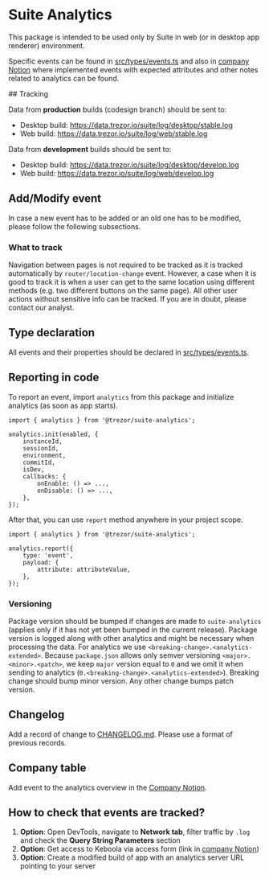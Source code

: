 # Suite Analytics

This package is intended to be used only by Suite in web (or in desktop app renderer) environment.

Specific events can be found in [src/types/events.ts](./src/types/events.ts) and also in [company Notion](https://www.notion.so/satoshilabs/Data-analytics-938aeb2e289f4ca18f31b1c02ab782cb) where implemented events with expected attributes and other notes related to analytics can be found.

## Tracking

Data from **production** builds (codesign branch) should be sent to:

-   Desktop build: https://data.trezor.io/suite/log/desktop/stable.log
-   Web build: https://data.trezor.io/suite/log/web/stable.log

Data from **development** builds should be sent to:

-   Desktop build: https://data.trezor.io/suite/log/desktop/develop.log
-   Web build: https://data.trezor.io/suite/log/web/develop.log

## Add/Modify event

In case a new event has to be added or an old one has to be modified, please follow the following subsections.

### What to track

Navigation between pages is not required to be tracked as it is tracked automatically by `router/location-change` event. However, a case when it is good to track it is when a user can get to the same location using different methods (e.g. two different buttons on the same page). All other user actions without sensitive info can be tracked. If you are in doubt, please contact our analyst.

## Type declaration

All events and their properties should be declared in [src/types/events.ts](./src/types/events.ts).

## Reporting in code

To report an event, import `analytics` from this package and initialize analytics (as soon as app starts).

```
import { analytics } from '@trezor/suite-analytics';

analytics.init(enabled, {
    instanceId,
    sessionId,
    environment,
    commitId,
    isDev,
    callbacks: {
        onEnable: () => ...,
        onDisable: () => ...,
    },
});
```

After that, you can use `report` method anywhere in your project scope.

```
import { analytics } from '@trezor/suite-analytics';

analytics.report({
    type: 'event',
    payload: {
        attribute: attributeValue,
    },
});
```

### Versioning

Package version should be bumped if changes are made to `suite-analytics` (applies only if it has not yet been bumped in the current release). Package version is logged along with other analytics and might be necessary when processing the data.
For analytics we use `<breaking-change>.<analytics-extended>`. Because `package.json` allows only semver versioning `<major>.<minor>.<patch>`, we keep `major` version equal to `0` and we omit it when sending to analytics (`0.<breaking-change>.<analytics-extended>`). Breaking change should bump minor version. Any other change bumps patch version.

## Changelog

Add a record of change to [CHANGELOG.md](./CHANGELOG.md). Please use a format of previous records.

## Company table

Add event to the analytics overview in the [Company Notion](https://www.notion.so/satoshilabs/Data-analytics-938aeb2e289f4ca18f31b1c02ab782cb).

## How to check that events are tracked?

1. **Option**: Open DevTools, navigate to **Network tab**, filter traffic by `.log` and check the **Query String Parameters** section
1. **Option**: Get access to Keboola via access form (link in [company Notion](https://www.notion.so/satoshilabs/Engineering-6d5f34c46db041318ceeecb65f973980))
1. **Option**: Create a modified build of app with an analytics server URL pointing to your server

